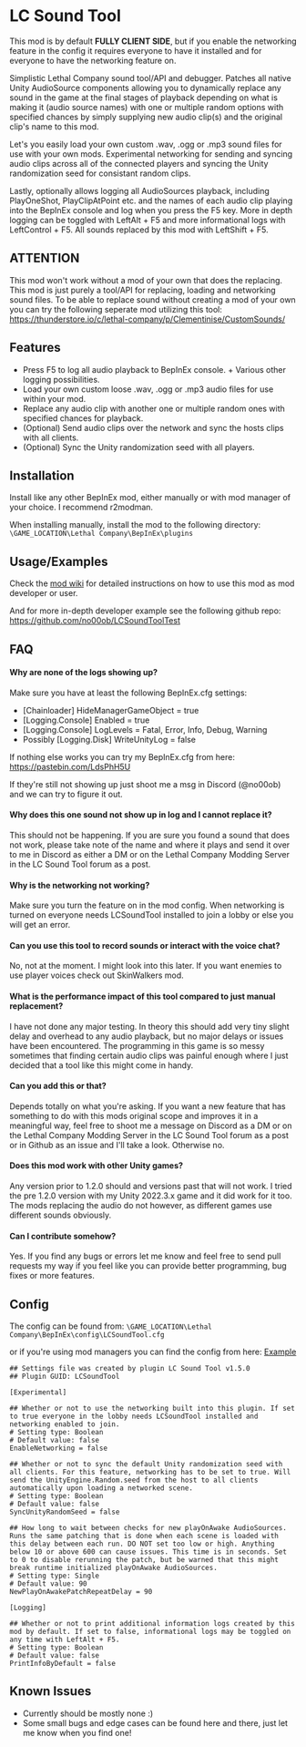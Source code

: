 # LC Sound Tool
This mod is by default **FULLY CLIENT SIDE**, but if you enable the networking feature in the config it requires everyone to have it installed and for everyone to have the networking feature on.

Simplistic Lethal Company sound tool/API and debugger. Patches all native Unity AudioSource components allowing you to dynamically replace any sound in the game at the final stages of playback depending on what is making it (audio source names) with one or multiple random options with specified chances by simply supplying new audio clip(s) and the original clip's name to this mod. 

Let's you easily load your own custom .wav, .ogg or .mp3 sound files for use with your own mods. Experimental networking for sending and syncing audio clips across all of the connected players and syncing the Unity randomization seed for consistant random clips. 

Lastly, optionally allows logging all AudioSources playback, including PlayOneShot, PlayClipAtPoint etc. and the names of each audio clip playing into the BepInEx console and log when you press the F5 key. More in depth logging can be toggled with LeftAlt + F5 and more informational logs with LeftControl + F5. All sounds replaced by this mod with LeftShift + F5.

## ATTENTION
This mod won't work without a mod of your own that does the replacing. This mod is just purely a tool/API for replacing, loading and networking sound files. To be able to replace sound without creating a mod of your own you can try the following seperate mod utilizing this tool: https://thunderstore.io/c/lethal-company/p/Clementinise/CustomSounds/

## Features

- Press F5 to log all audio playback to BepInEx console. + Various other logging possibilities.
- Load your own custom loose .wav, .ogg or .mp3 audio files for use within your mod.
- Replace any audio clip with another one or multiple random ones with specified chances for playback.
- (Optional) Send audio clips over the network and sync the hosts clips with all clients.
- (Optional) Sync the Unity randomization seed with all players.

## Installation

Install like any other BepInEx mod, either manually or with mod manager of your choice. I recommend r2modman.

When installing manually, install the mod to the following directory: `\GAME_LOCATION\Lethal Company\BepInEx\plugins`

## Usage/Examples

Check the [mod wiki](https://thunderstore.io/c/lethal-company/p/no00ob/LCSoundTool/wiki/828-audio-logging/) for detailed instructions on how to use this mod as mod developer or user.

And for more in-depth developer example see the following github repo: https://github.com/no00ob/LCSoundToolTest

## FAQ

#### Why are none of the logs showing up?

Make sure you have at least the following BepInEx.cfg settings:
- [Chainloader] HideManagerGameObject = true
- [Logging.Console] Enabled = true
- [Logging.Console] LogLevels = Fatal, Error, Info, Debug, Warning
- Possibly [Logging.Disk] WriteUnityLog = false

If nothing else works you can try my BepInEx.cfg from here: https://pastebin.com/LdsPhH5U

If they're still not showing up just shoot me a msg in Discord (@no00ob) and we can try to figure it out.

#### Why does this one sound not show up in log and I cannot replace it?

This should not be happening. If you are sure you found a sound that does not work, please take note of the name and where it plays and send it over to me in Discord as either a DM or on the Lethal Company Modding Server in the LC Sound Tool forum as a post.

#### Why is the networking not working?

Make sure you turn the feature on in the mod config. When networking is turned on everyone needs LCSoundTool installed to join a lobby or else you will get an error.

#### Can you use this tool to record sounds or interact with the voice chat?

No, not at the moment. I might look into this later. If you want enemies to use player voices check out SkinWalkers mod.

#### What is the performance impact of this tool compared to just manual replacement?

I have not done any major testing. In theory this should add very tiny slight delay and overhead to any audio playback, but no major delays or issues have been encountered. The programming in this game is so messy sometimes that finding certain audio clips was painful enough where I just decided that a tool like this might come in handy.

#### Can you add this or that?

Depends totally on what you're asking. If you want a new feature that has something to do with this mods original scope and improves it in a meaningful way, feel free to shoot me a message on Discord as a DM or on the Lethal Company Modding Server in the LC Sound Tool forum as a post or in Github as an issue and I'll take a look. Otherwise no.

#### Does this mod work with other Unity games?

Any version prior to 1.2.0 should and versions past that will not work. I tried the pre 1.2.0 version with my Unity 2022.3.x game and it did work for it too. The mods replacing the audio do not however, as different games use different sounds obviously.

#### Can I contribute somehow?

Yes. If you find any bugs or errors let me know and feel free to send pull requests my way if you feel like you can provide better programming, bug fixes or more features.

## Config

The config can be found from: `\GAME_LOCATION\Lethal Company\BepInEx\config\LCSoundTool.cfg`

or if you're using mod managers you can find the config from here: [Example](https://i.imgur.com/OZAgeNL.png)

```
## Settings file was created by plugin LC Sound Tool v1.5.0
## Plugin GUID: LCSoundTool

[Experimental]

## Whether or not to use the networking built into this plugin. If set to true everyone in the lobby needs LCSoundTool installed and networking enabled to join.
# Setting type: Boolean
# Default value: false
EnableNetworking = false

## Whether or not to sync the default Unity randomization seed with all clients. For this feature, networking has to be set to true. Will send the UnityEngine.Random.seed from the host to all clients automatically upon loading a networked scene.
# Setting type: Boolean
# Default value: false
SyncUnityRandomSeed = false

## How long to wait between checks for new playOnAwake AudioSources. Runs the same patching that is done when each scene is loaded with this delay between each run. DO NOT set too low or high. Anything below 10 or above 600 can cause issues. This time is in seconds. Set to 0 to disable rerunning the patch, but be warned that this might break runtime initialized playOnAwake AudioSources.
# Setting type: Single
# Default value: 90
NewPlayOnAwakePatchRepeatDelay = 90

[Logging]

## Whether or not to print additional information logs created by this mod by default. If set to false, informational logs may be toggled on any time with LeftAlt + F5.
# Setting type: Boolean
# Default value: false
PrintInfoByDefault = false
```

## Known Issues

- Currently should be mostly none :)
- Some small bugs and edge cases can be found here and there, just let me know when you find one!